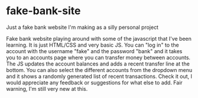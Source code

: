 # fake-bank-site
Just a fake bank website I'm making as a silly personal project

Fake bank website playing around with some of the javascript that I've been learning. It is just HTML/CSS and very basic JS. You can "log in" to the account with the username "fake" and the password "bank" and it takes you to an accounts page where you can transfer money between accounts. The JS updates the account balances and adds a recent transfer line at the bottom. You can also select the different accounts from the dropdown menu and it shows a randomly generated list of recent transactions. Check it out, I would appreciate any feedback or suggestions for what else to add. Fair warning, I'm still very new at this.
